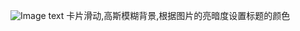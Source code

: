 
![Image text](https://mmbiz.qpic.cn/mmbiz_gif/y0tTxZxTy806rqcPRH8hibONM7WCxGViaKjqsOrBVymr6QHxEiaRYbYdQhcSdiaGib7OHibib5BM57pdMq9SiaJQosKD6g/0?wx_fmt=gif)
卡片滑动,高斯模糊背景,根据图片的亮暗度设置标题的颜色


